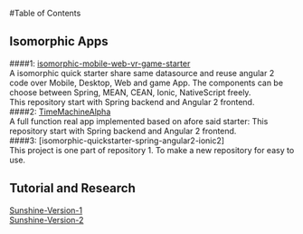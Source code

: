 #Table of Contents

## Isomorphic Apps
####1: [isomorphic-mobile-web-vr-game-starter](https://github.com/Arthurisme/isomorphic-mobile-web-vr-game-starter)     
A isomorphic quick starter share same datasource and reuse angular 2 code over Mobile, Desktop, Web and game App. The components can be choose between Spring, MEAN, CEAN, Ionic, NativeScript freely.  
This repository start with Spring backend and Angular 2 frontend.  
####2: [TimeMachineAlpha](https://github.com/Arthurisme/TimeMachineAlpha)      
A full function real app implemented based on afore said starter: 
This repository start with Spring backend and Angular 2 frontend.  
####3: [isomorphic-quickstarter-spring-angular2-ionic2]      
This project is one part of repository 1. To make a new repository for easy to use.





## Tutorial and Research
[Sunshine-Version-1](https://github.com/Arthurisme/Sunshine)  
[Sunshine-Version-2](https://github.com/Arthurisme/Sunshine-Version-2)  

